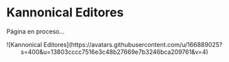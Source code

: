 # Kannonical Editores
Página en proceso...  
<center>
  ![Kannonical Editores](https://avatars.githubusercontent.com/u/166889025?s=400&u=13803cccc7516e3c48b27669e7b3246bca209761&v=4)
</center>
